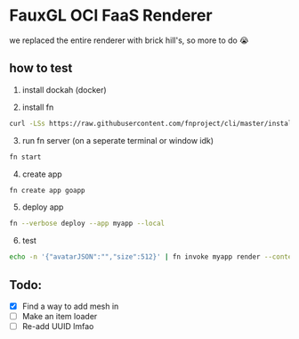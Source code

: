 # FauxGL OCI FaaS Renderer 

we replaced the entire renderer with brick hill's, so more to do :sob:

## how to test

1. install dockah (docker)

2. install fn
```sh
curl -LSs https://raw.githubusercontent.com/fnproject/cli/master/install | sh
```

3. run fn server (on a seperate terminal or window idk)
```sh
fn start
```

4. create app
```sh
fn create app goapp
```

5. deploy app
```sh
fn --verbose deploy --app myapp --local
```

6. test
```sh
echo -n '{"avatarJSON":"","size":512}' | fn invoke myapp render --content-type application/json
```

## Todo:
- [x] Find a way to add mesh in
- [ ] Make an item loader
- [ ] Re-add UUID lmfao 
